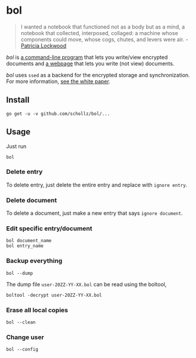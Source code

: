 # bol

> I wanted a notebook that functioned not as a body but as a mind, a notebook that collected, interposed, collaged: a machine whose components could move, whose cogs, chutes, and levers were air. - [Patricia Lockwood](http://www.newyorker.com/magazine/2016/11/28/finding-poetry-in-a-note-taking-app)

*bol* is [a command-line program](https://github.com/schollz/bol/releases) that lets you write/view encrypted documents and [a webpage](https://bol.schollz.com/) that lets you write (not view) documents.

*bol* uses `ssed` as a backend for the encrypted storage and synchronization. For more information, [see the white paper](https://github.com/schollz/bol/blob/master/ssed/README.md).

## Install

```
go get -u -v github.com/schollz/bol/...
```

## Usage

Just run

```
bol
```

### Delete entry

To delete entry, just delete the entire entry and replace with ```ignore entry```.

### Delete document

To delete a document, just make a new entry that says ```ignore document```.

### Edit specific entry/document

```
bol document_name
bol entry_name
```

### Backup everything

```
bol --dump
```

The dump file `user-20ZZ-YY-XX.bol` can be read using the boltool,

```
boltool -decrypt user-20ZZ-YY-XX.bol
```

### Erase all local copies

```
bol --clean
```

### Change user

```
bol --config
```
